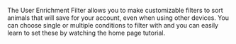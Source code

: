 The User Enrichment Filter allows you to make customizable filters to sort animals that will save for your account, even when using other devices. You can choose single or multiple conditions to filter with and you can easily learn to set these by watching the home page tutorial. 
